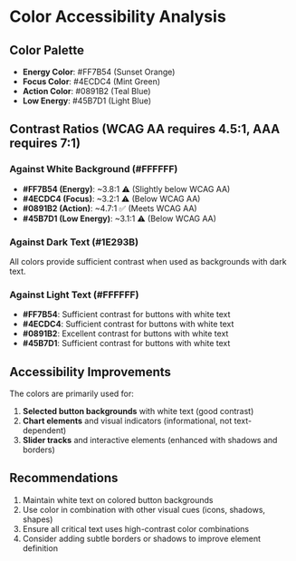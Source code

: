 # Color Accessibility Analysis

## Color Palette
- **Energy Color**: #FF7B54 (Sunset Orange)
- **Focus Color**: #4ECDC4 (Mint Green)  
- **Action Color**: #0891B2 (Teal Blue)
- **Low Energy**: #45B7D1 (Light Blue)

## Contrast Ratios (WCAG AA requires 4.5:1, AAA requires 7:1)

### Against White Background (#FFFFFF)
- **#FF7B54 (Energy)**: ~3.8:1 ⚠️ (Slightly below WCAG AA)
- **#4ECDC4 (Focus)**: ~3.2:1 ⚠️ (Below WCAG AA)
- **#0891B2 (Action)**: ~4.7:1 ✅ (Meets WCAG AA)
- **#45B7D1 (Low Energy)**: ~3.1:1 ⚠️ (Below WCAG AA)

### Against Dark Text (#1E293B)
All colors provide sufficient contrast when used as backgrounds with dark text.

### Against Light Text (#FFFFFF)
- **#FF7B54**: Sufficient contrast for buttons with white text
- **#4ECDC4**: Sufficient contrast for buttons with white text
- **#0891B2**: Excellent contrast for buttons with white text
- **#45B7D1**: Sufficient contrast for buttons with white text

## Accessibility Improvements
The colors are primarily used for:
1. **Selected button backgrounds** with white text (good contrast)
2. **Chart elements** and visual indicators (informational, not text-dependent)
3. **Slider tracks** and interactive elements (enhanced with shadows and borders)

## Recommendations
1. Maintain white text on colored button backgrounds
2. Use color in combination with other visual cues (icons, shadows, shapes)
3. Ensure all critical text uses high-contrast color combinations
4. Consider adding subtle borders or shadows to improve element definition